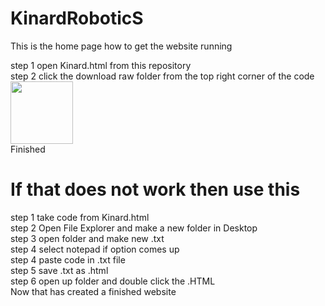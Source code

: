 # KinardRoboticS
This is the home page
how to get the website running
<div>step 1 open Kinard.html from this repository</div>
<div>step 2 click the download raw folder from the top right corner of the code</div>
<img src="https://www.iconbolt.com/preview/facebook/heroicons-solid/arrow-down-tray.svg" height=100px>
<div>Finished</div>
<h1>If that does not work then use this</h1>
<div>step 1 take code from Kinard.html</div>
<div>step 2 Open File Explorer and make a new folder in Desktop</div>
<div>step 3 open folder and make new .txt</div>
<div>step 4 select notepad if option comes up</div>
<div>step 4 paste code in .txt file</div>
<div>step 5 save .txt as .html</div>
<div>step 6 open up folder and double click the .HTML</div>
<div>Now that has created a finished website</div>
